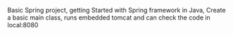 Basic Spring project, getting Started with Spring framework in Java, Create a basic main class, runs embedded tomcat and can check the code
in local:8080
